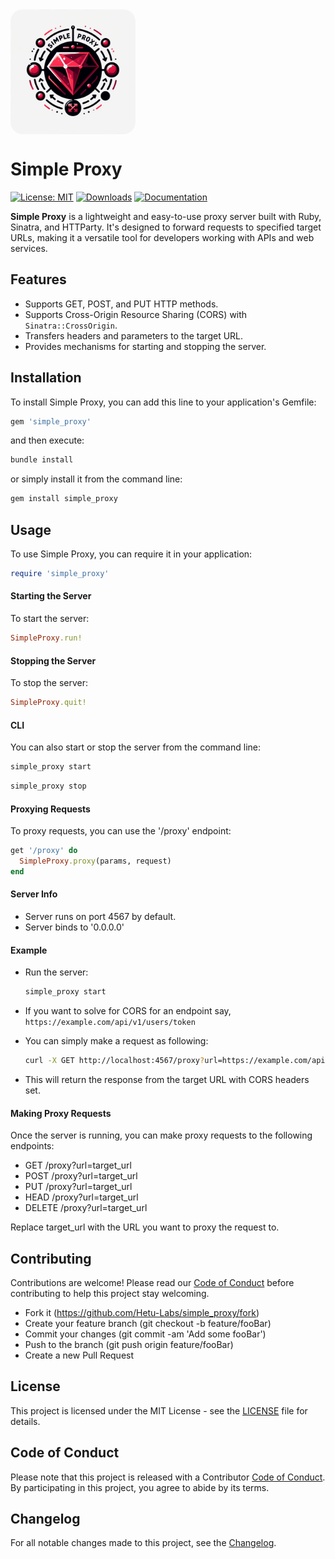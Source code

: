 

<div>
  <img src="./assets/logo_sp.png" alt="Simple Proxy Logo" width="200" style="border-radius: 20px; display:inline; vertical-align: middle;">
</div>

# Simple Proxy
[![License: MIT](https://img.shields.io/badge/License-MIT-yellow.svg)](https://opensource.org/licenses/MIT)
[![Downloads](https://img.shields.io/gem/dt/simple_proxy.svg)](https://rubygems.org/gems/simple_proxy)
[![Documentation](https://img.shields.io/badge/docs-rubydoc.info-blue.svg)](https://rubydoc.info/github/Hetu-Labs/simple_proxy)

**Simple Proxy** is a lightweight and easy-to-use proxy server built with Ruby, Sinatra, and HTTParty. It's designed to forward requests to specified target URLs, making it a versatile tool for developers working with APIs and web services.

## Features

- Supports GET, POST, and PUT HTTP methods.
- Supports Cross-Origin Resource Sharing (CORS) with `Sinatra::CrossOrigin`.
- Transfers headers and parameters to the target URL.
- Provides mechanisms for starting and stopping the server.

## Installation

To install Simple Proxy, you can add this line to your application's Gemfile:

```ruby
gem 'simple_proxy'
```
and then execute:

```bash
bundle install
```

or simply install it from the command line:

```bash
gem install simple_proxy
```

## Usage

To use Simple Proxy, you can require it in your application:

```ruby
require 'simple_proxy'
```

#### Starting the Server
To start the server:

```ruby
SimpleProxy.run!
```

#### Stopping the Server
To stop the server:

```ruby
SimpleProxy.quit!
```

#### CLI
You can also start or stop the server from the command line:

```bash
simple_proxy start
```

```bash
simple_proxy stop
```

#### Proxying Requests
To proxy requests, you can use the '/proxy' endpoint:

```ruby
get '/proxy' do
  SimpleProxy.proxy(params, request)
end
```

#### Server Info
* Server runs on port 4567 by default.
* Server binds to '0.0.0.0'

#### Example
* Run the server:

  ```bash
  simple_proxy start
  ```
* If you want to solve for CORS for an endpoint say, `https://example.com/api/v1/users/token`
* You can simply make a request as following:

  ```bash
  curl -X GET http://localhost:4567/proxy?url=https://example.com/api/v1/users/token
  ```
* This will return the response from the target URL with CORS headers set.

#### Making Proxy Requests
Once the server is running, you can make proxy requests to the following endpoints:

* GET /proxy?url=target_url
* POST /proxy?url=target_url
* PUT /proxy?url=target_url
* HEAD /proxy?url=target_url
* DELETE /proxy?url=target_url

Replace target_url with the URL you want to proxy the request to.

## Contributing
Contributions are welcome! Please read our [Code of Conduct](https://github.com/your_username/simple_proxy/blob/main/CODE_OF_CONDUCT.md) before contributing to help this project stay welcoming.

* Fork it (https://github.com/Hetu-Labs/simple_proxy/fork)
* Create your feature branch (git checkout -b feature/fooBar)
* Commit your changes (git commit -am 'Add some fooBar')
* Push to the branch (git push origin feature/fooBar)
* Create a new Pull Request

## License
This project is licensed under the MIT License - see the [LICENSE](https://github.com/Hetu-Labs/simple_proxy/blob/main/LICENSE.txt) file for details.

## Code of Conduct
Please note that this project is released with a Contributor [Code of Conduct](https://github.com/Hetu-Labs/simple_proxy/blob/main/CODE_OF_CONDUCT.md). By participating in this project, you agree to abide by its terms.

## Changelog
For all notable changes made to this project, see the [Changelog](https://github.com/Hetu-Labs/simple_proxy/blob/main/CHANGELOG.md).
